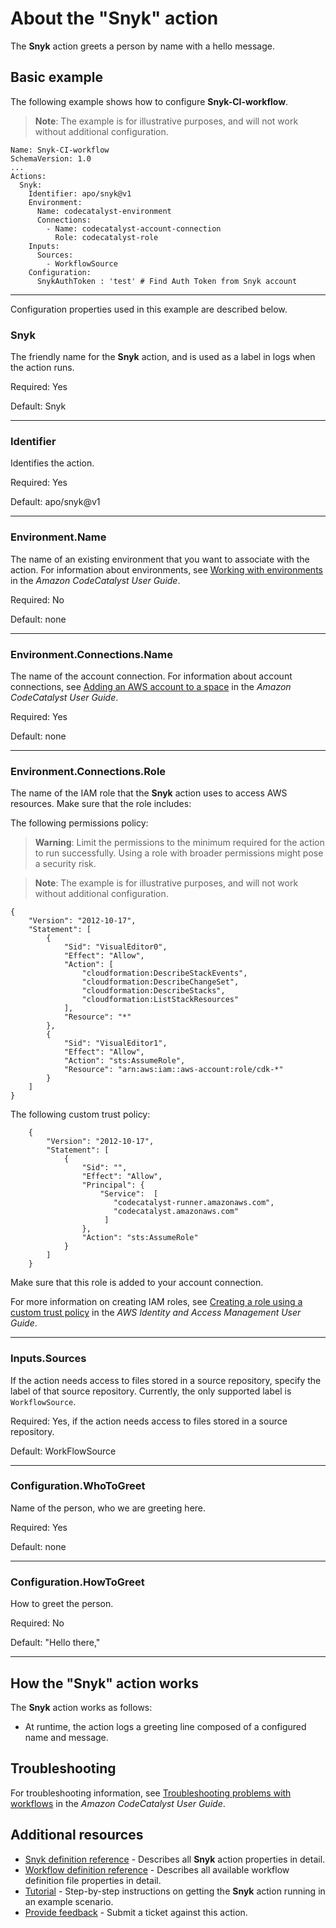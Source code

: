 # About the "Snyk" action
<!--
- Explain why your customers would use this action. 
- What does it offer? 
- What is the end goal of using this action? 
- If it is similar to another action, what makes it unique? 
- Example content follows.
--->

The **Snyk** action greets a person by name with a hello message.


## Basic example
<!--
- Include a real-world example + an introduction explaining the example.    
- The example should show just the action YAML code, but...
- If the action relies on other actions, include the larger workflow YAML.  
- Example content follows. -->

The following example shows how to configure **Snyk-CI-workflow**.

> **Note**:  The example is for illustrative purposes, and will not work without additional configuration.


```
Name: Snyk-CI-workflow
SchemaVersion: 1.0
...
Actions:      
  Snyk:
    Identifier: apo/snyk@v1
    Environment:
      Name: codecatalyst-environment
      Connections:
        - Name: codecatalyst-account-connection
          Role: codecatalyst-role
    Inputs:
      Sources:
        - WorkflowSource
    Configuration:
      SnykAuthToken : 'test' # Find Auth Token from Snyk account
```
---

Configuration properties used in this example are described below.


### Snyk

The friendly name for the **Snyk** action, and is used as a label in logs when the action runs.

Required: Yes

Default: Snyk

---

### Identifier

Identifies the action.

Required: Yes

Default: apo/snyk@v1

---

### Environment.Name

The name of an existing environment that you want to associate with the action.  For information about environments, see [Working with environments](https://docs.aws.amazon.com/codecatalyst/latest/userguide/deploy-environments.html) in the *Amazon CodeCatalyst User Guide*.

Required: No

Default: none

---

### Environment.Connections.Name

The name of the account connection. For information about account connections, see [Adding an AWS account to a space](https://docs.aws.amazon.com/codecatalyst/latest/userguide/ipa-connect-account-create.html) in the *Amazon CodeCatalyst User Guide*.

Required: Yes

Default: none

---

### Environment.Connections.Role

The name of the IAM role that the **Snyk** action uses to access AWS resources. Make sure that the role includes:


The following permissions policy:

> **Warning**: Limit the permissions to the minimum required for the action to run successfully. Using a role with broader permissions might pose a security risk.

> **Note**:  The example is for illustrative purposes, and will not work without additional configuration.

```
{
    "Version": "2012-10-17",
    "Statement": [
        {
            "Sid": "VisualEditor0",
            "Effect": "Allow",
            "Action": [
                "cloudformation:DescribeStackEvents",
                "cloudformation:DescribeChangeSet",
                "cloudformation:DescribeStacks",
                "cloudformation:ListStackResources"
            ],
            "Resource": "*"
        },
        {
            "Sid": "VisualEditor1",
            "Effect": "Allow",
            "Action": "sts:AssumeRole",
            "Resource": "arn:aws:iam::aws-account:role/cdk-*"
        }
    ]
}
```
The following custom trust policy:
```
    {
        "Version": "2012-10-17",
        "Statement": [
            {
                "Sid": "",
                "Effect": "Allow",
                "Principal": {
                    "Service":  [
                       "codecatalyst-runner.amazonaws.com",
                       "codecatalyst.amazonaws.com"
                     ]
                },
                "Action": "sts:AssumeRole"
            }
        ]
    }
```
Make sure that this role is added to your account connection.

For more information on creating IAM roles, see [Creating a role using a custom trust policy](https://docs.aws.amazon.com/IAM/latest/UserGuide/id_roles_create_for-custom.html) in the *AWS Identity and Access Management User Guide*.

---

### Inputs.Sources


If the action needs access to files stored in a source repository, specify the label of that source repository. Currently, the only supported label is `WorkflowSource`.

Required: Yes, if the action needs access to files stored in a source repository.

Default: WorkFlowSource

---

### Configuration.WhoToGreet

Name of the person, who we are greeting here.

Required: Yes

Default: none

---

### Configuration.HowToGreet

How to greet the person.

Required: No

Default: "Hello there,"

---

## How the "Snyk" action works
<!-- An optional section where you can describe behind-the-scenes processing, or extra details. 
Example content follows. -->

The **Snyk** action works as follows:

- At runtime, the action logs a greeting line composed of a configured name and message.

## Troubleshooting
<!-- An optional section where you can provide a link to troubleshooting information. 
Example content follows. -->
For troubleshooting information, see [Troubleshooting problems with workflows](https://docs.aws.amazon.com/codecatalyst/latest/userguide/troubleshooting-workflows.html) in the *Amazon CodeCatalyst User Guide*.

## Additional resources
<!-- Add links to other places in your docs, as required. -->

- [Snyk definition reference](https://www.mycompany.com/docs/ACTIONNAME-action-yaml) - Describes all **Snyk** action properties in detail.
- [Workflow definition reference](https://www.mycompany.com/docs/ACTIONNAME-workflow-yaml) - Describes all available workflow definition file properties in detail.
- [Tutorial](https://www.mycompany.com/docs/ACTIONNAME-action-tut) - Step-by-step instructions on getting the **Snyk** action running in an example scenario.
- [Provide feedback](www.mycompany.com/feedback) - Submit a ticket against this action.

